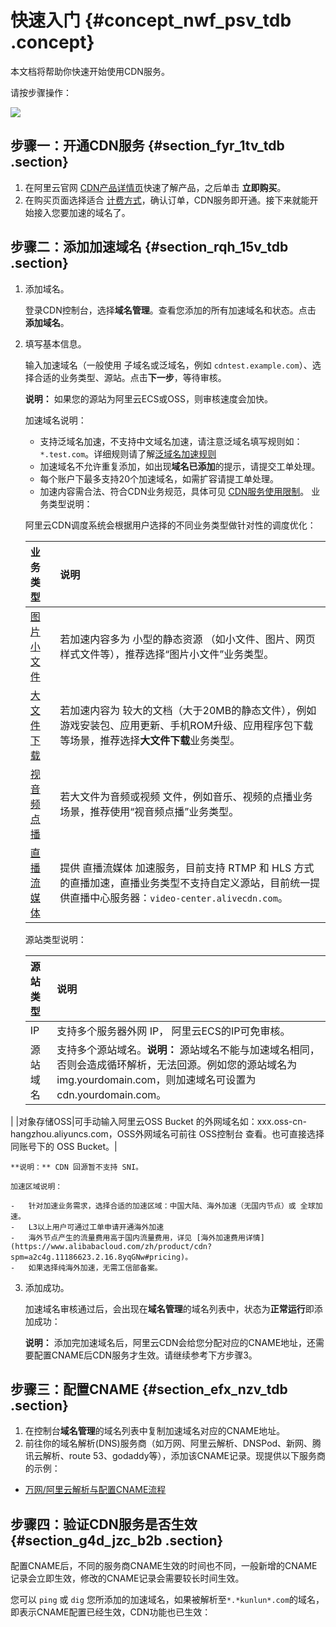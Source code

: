 # 快速入门 {#concept_nwf_psv_tdb .concept}

本文档将帮助你快速开始使用CDN服务。

请按步骤操作：

![](http://static-aliyun-doc.oss-cn-hangzhou.aliyuncs.com/assets/img/5111/15393345536046_zh-CN.png)

## 步骤一：开通CDN服务 {#section_fyr_1tv_tdb .section}

1.  在阿里云官网 [CDN产品详情页](https://www.alibabacloud.com/zh/product/cdn?spm=a2c63.m28257.1097650.dznavproductsb3.2d10ed692Mw3yo)快速了解产品，之后单击 **立即购买**。
2.  在购买页面选择适合 [计费方式](https://www.alibabacloud.com/zh/product/cdn?spm=a2c63.m28257.1097650.dznavproductsb3.2d10ed692Mw3yo#pricing)，确认订单，CDN服务即开通。接下来就能开始接入您要加速的域名了。

## 步骤二：添加加速域名 {#section_rqh_15v_tdb .section}

1.  添加域名。

    登录CDN控制台，选择**域名管理**。查看您添加的所有加速域名和状态。点击 **添加域名**。

2.  填写基本信息。

    输入加速域名（一般使用 子域名或泛域名，例如 `cdntest.example.com`）、选择合适的业务类型、源站。点击**下一步**，等待审核。

    **说明：** 如果您的源站为阿里云ECS或OSS，则审核速度会加快。

    加速域名说明：

    -   支持泛域名加速，不支持中文域名加速，请注意泛域名填写规则如： `*.test.com`。详细规则请了解[泛域名加速规则](https://help.aliyun.com/knowledge_detail/40182.html?spm=5176.11065259.1996646101.searchclickresult.11f776b2iN3vme)
    -   加速域名不允许重复添加，如出现**域名已添加**的提示，请提交工单处理。
    -   每个账户下最多支持20个加速域名，如需扩容请提工单处理。
    -   加速内容需合法、符合CDN业务规范，具体可见 [CDN服务使用限制](../../../../intl.zh-CN/用户指南/域名准入标准.md#)。
    业务类型说明：

    阿里云CDN调度系统会根据用户选择的不同业务类型做针对性的调度优化：

    |业务类型|说明|
    |:---|:-|
    |[图片小文件](https://help.aliyun.com/document_detail/34992.html)|若加速内容多为 小型的静态资源 （如小文件、图片、网页样式文件等），推荐选择“图片小文件”业务类型。|
    |[大文件下载](https://help.aliyun.com/document_detail/34999.html)|若加速内容为 较大的文档（大于20MB的静态文件），例如游戏安装包、应用更新、手机ROM升级、应用程序包下载等场景，推荐选择**大文件下载**业务类型。|
    |[视音频点播](https://help.aliyun.com/document_detail/35005.html)|若大文件为音频或视频 文件，例如音乐、视频的点播业务场景，推荐使用“视音频点播”业务类型。|
    |[直播流媒体](https://help.aliyun.com/document_detail/27117.html)|提供 直播流媒体 加速服务，目前支持 RTMP 和 HLS 方式的直播加速，直播业务类型不支持自定义源站，目前统一提供直播中心服务器：`video-center.alivecdn.com`。|

    源站类型说明：

    |源站类型|说明|
    |:---|:-|
    |IP|支持多个服务器外网 IP， 阿里云ECS的IP可免审核。|
    |源站域名|支持多个源站域名。**说明：** 源站域名不能与加速域名相同，否则会造成循环解析，无法回源。例如您的源站域名为img.yourdomain.com，则加速域名可设置为cdn.yourdomain.com。

|
    |对象存储OSS|可手动输入阿里云OSS Bucket 的外网域名如：xxx.oss-cn-hangzhou.aliyuncs.com，OSS外网域名可前往 OSS控制台 查看。也可直接选择同账号下的 OSS Bucket。|

    **说明：** CDN 回源暂不支持 SNI。

    加速区域说明：

    -   针对加速业务需求，选择合适的加速区域：中国大陆、海外加速（无国内节点）或 全球加速。
    -   L3以上用户可通过工单申请开通海外加速
    -   海外节点产生的流量费用高于国内流量费用，详见 [海外加速费用详情](https://www.alibabacloud.com/zh/product/cdn?spm=a2c4g.11186623.2.16.8yqGNw#pricing)。
    -   如果选择纯海外加速，无需工信部备案。
3.  添加成功。

    加速域名审核通过后，会出现在**域名管理**的域名列表中，状态为**正常运行**即添加成功：

    **说明：** 添加完加速域名后，阿里云CDN会给您分配对应的CNAME地址，还需要配置CNAME后CDN服务才生效。请继续参考下方步骤3。


## 步骤三：配置CNAME {#section_efx_nzv_tdb .section}

1.  在控制台**域名管理**的域名列表中复制加速域名对应的CNAME地址。
2.  前往你的域名解析\(DNS\)服务商（如万网、阿里云解析、DNSPod、新网、腾讯云解析、route 53、godaddy等），添加该CNAME记录。现提供以下服务商的示例：

-   [万网/阿里云解析与配置CNAME流程](intl.zh-CN/快速入门/配置CNAME/万网__阿里云解析与配置CNAME流程.md#)

## 步骤四：验证CDN服务是否生效 {#section_g4d_jzc_b2b .section}

配置CNAME后，不同的服务商CNAME生效的时间也不同，一般新增的CNAME记录会立即生效，修改的CNAME记录会需要较长时间生效。

您可以 `ping` 或 `dig` 您所添加的加速域名，如果被解析至`*.*kunlun*.com`的域名，即表示CNAME配置已经生效，CDN功能也已生效：

